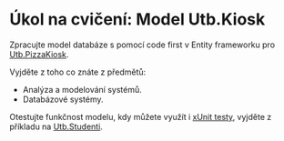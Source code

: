 # Úkol na cvičení: Model Utb.Kiosk

Zpracujte model databáze s pomocí code first v Entity frameworku pro [Utb.PizzaKiosk](https://github.com/ekral/Utb.PizzaKiosk).

Vyjděte z toho co znáte z předmětů:

- Analýza a modelování systémů.
- Databázové systémy.
  
Otestujte funkčnost modelu, kdy můžete využít i [xUnit testy](https://learn.microsoft.com/en-us/ef/core/testing/testing-with-the-database), vyjděte z příkladu na [Utb.Studenti](https://github.com/ekral/FAI/tree/master/AF/src/Utb.Studenti).
